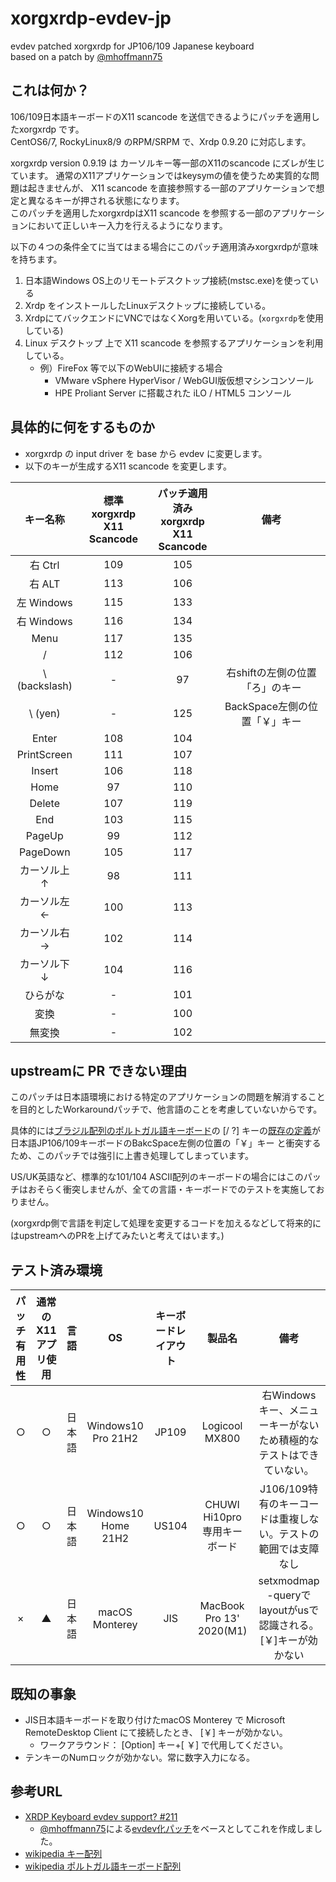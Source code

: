 # xorgxrdp-evdev-jp
evdev patched xorgxrdp for JP106/109 Japanese keyboard<BR>
based on a patch by [@mhoffmann75](https://github.com/mhoffmann75)

## これは何か？
106/109日本語キーボードのX11 scancode を送信できるようにパッチを適用したxorgxrdp です。<br>
CentOS6/7, RockyLinux8/9 のRPM/SRPM で、Xrdp 0.9.20 に対応します。

xorgxrdp version 0.9.19 は カーソルキー等一部のX11のscancode にズレが生じています。
通常のX11アプリケーションではkeysymの値を使うため実質的な問題は起きませんが、
X11 scancode を直接参照する一部のアプリケーションで想定と異なるキーが押される状態になります。<br>
このパッチを適用したxorgxrdpはX11 scancode を参照する一部のアプリケーションにおいて正しいキー入力を行えるようになります。

以下の４つの条件全てに当てはまる場合にこのパッチ適用済みxorgxrdpが意味を持ちます。

 1. 日本語Windows OS上のリモートデスクトップ接続(mstsc.exe)を使っている
 2. Xrdp をインストールしたLinuxデスクトップに接続している。
 3. XrdpにてバックエンドにVNCではなくXorgを用いている。(`xorgxrdp`を使用している)
 4. Linux デスクトップ 上で X11 scancode を参照するアプリケーションを利用している。 
    -  例）FireFox 等で以下のWebUIに接続する場合
        - VMware vSphere HyperVisor / WebGUI版仮想マシンコンソール
        - HPE Proliant Server に搭載された iLO /  HTML5 コンソール

## 具体的に何をするものか
- xorgxrdp の input driver を base から evdev に変更します。
- 以下のキーが生成するX11 scancode を変更します。

|キー名称|標準<BR>xorgxrdp<BR>X11 Scancode|パッチ適用済み<BR>xorgxrdp<BR>X11 Scancode|備考|
|:------------:|:------------:|:------------:|:------------:|
|右 Ctrl     |109|105||
|右 ALT  |113|106||
|左 Windows |115|133||
|右 Windows  |116|134||
|Menu|117|135||
| /  |112|106||
|\\ (backslash)|-|97|右shiftの左側の位置「ろ」のキー|
|\\ (yen)|-|125|BackSpace左側の位置「￥」キー|
|Enter|108|104||
|PrintScreen|111|107||
|Insert|106|118||
|Home|97|110||
|Delete|107|119||
|End|103|115||
|PageUp|99|112||
|PageDown|105|117||
|カーソル上  ↑|98|111||
|カーソル左  ←|100|113||
|カーソル右  →|102|114||
|カーソル下  ↓|104|116||
|ひらがな|-|101||
|変換|-|100||
|無変換|-|102||

## upstreamに PR できない理由
このパッチは日本語環境における特定のアプリケーションの問題を解消することを目的としたWorkaroundパッチで、他言語のことを考慮していないからです。

具体的には[ブラジル配列のポルトガル語キーボード](https://ja.wikipedia.org/wiki/ポルトガル語キー配列#/media/ファイル:KB_Portuguese_Brazil_text.svg)の [/ ?] キーの[既存の定義](https://github.com/neutrinolabs/xorgxrdp/blob/devel/xrdpkeyb/rdpKeyboard.c#L458-L462)が日本語JP106/109キーボードのBakcSpace左側の位置の「￥」キー と衝突するため、このパッチでは強引に上書き処理してしまっています。

US/UK英語など、標準的な101/104 ASCII配列のキーボードの場合にはこのパッチはおそらく衝突しませんが、全ての言語・キーボードでのテストを実施しておりません。

(xorgxrdp側で言語を判定して処理を変更するコードを加えるなどして将来的にはupstreamへのPRを上げてみたいと考えてはいます。)

## テスト済み環境
|パッチ有用性|通常のX11アプリ使用|言語|OS|キーボードレイアウト|製品名|備考|
|:----:|:----:|:----:|:----:|:----:|:----:|:----:|
|○|○|日本語|Windows10 Pro 21H2 | JP109|Logicool MX800|右Windowsキー、メニューキーがないため積極的なテストはできていない。|
|○|○|日本語|Windows10 Home 21H2 | US104|CHUWI Hi10pro <BR>専用キーボード|J106/109特有のキーコードは重複しない。テストの範囲では支障なし|
|×|▲|日本語|macOS Monterey| JIS|MacBook Pro 13' 2020(M1)|setxmodmap -queryで layoutがusで認識される。<BR>[￥]キーが効かない|

## 既知の事象
  - JIS日本語キーボードを取り付けたmacOS Monterey で Microsoft RemoteDesktop Client にて接続したとき、 [￥] キーが効かない。
    - ワークアラウンド： [Option] キー+[ ￥] で代用してください。
  - テンキーのNumロックが効かない。常に数字入力になる。

## 参考URL
- [XRDP Keyboard evdev support? #211](https://github.com/neutrinolabs/xorgxrdp/issues/211)
  - [@mhoffmann75](https://github.com/mhoffmann75)による[evdev化パッチ](https://github.com/mhoffmann75/xorgxrdp/commit/16b8fbdc3345a0caa56cb9109790ab6dbe6df892)をベースとしてこれを作成しました。
- [wikipedia キー配列](https://ja.wikipedia.org/wiki/キー配列)
- [wikipedia ポルトガル語キーボード配列](https://ja.wikipedia.org/wiki/ポルトガル語キー配列)
